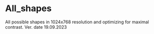 # All_shapes
All possible shapes in 1024x768 resolution and optimizing for maximal contrast. Ver. date 19.09.2023 
